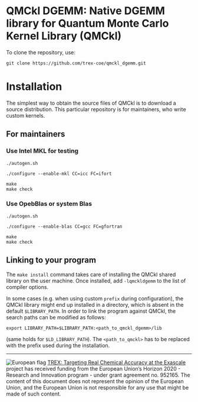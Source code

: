 # QMCkl DGEMM: Native DGEMM library for Quantum Monte Carlo Kernel Library (QMCkl)

To clone the repository, use:
```
git clone https://github.com/trex-coe/qmckl_dgemm.git
```

# Installation

The simplest way to obtain the source files of QMCkl is to download a source
distribution. This particular repository is for maintainers, who write custom kernels.

## For maintainers

### Use Intel MKL for testing

```
./autogen.sh

./configure --enable-mkl CC=icc FC=ifort

make
make check
```
### Use OpebBlas or system Blas

```
./autogen.sh

./configure --enable-blas CC=gcc FC=gfortran

make
make check
```

## Linking to your program

The `make install` command takes care of installing the QMCkl shared library on the user machine.
Once installed, add `-lqmckldgemm` to the list of compiler options.

In some cases (e.g. when using custom `prefix` during configuration), the QMCkl library might end up installed in a directory, which is absent in the default `$LIBRARY_PATH`.
In order to link the program against QMCkl, the search paths can be modified as follows:

`export LIBRARY_PATH=$LIBRARY_PATH:<path_to_qmckl_dgemm>/lib`

(same holds for `$LD_LIBRARY_PATH`). The `<path_to_qmckl>` has to be replaced with the prefix used during the installation.


------------------------------

![European flag](https://trex-coe.eu/sites/default/files/inline-images/euflag.jpg)
[TREX: Targeting Real Chemical Accuracy at the Exascale](https://trex-coe.eu) project has received funding from the European Union’s Horizon 2020 - Research and Innovation program - under grant agreement no. 952165. The content of this document does not represent the opinion of the European Union, and the European Union is not responsible for any use that might be made of such content.

